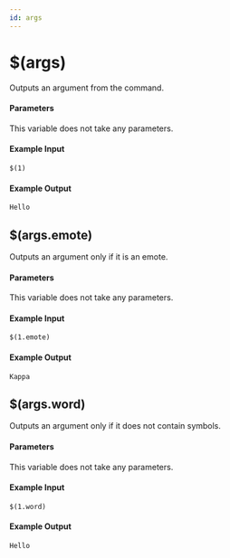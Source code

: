 ```yaml
---
id: args
---
```


# $(args)

Outputs an argument from the command.

#### Parameters

This variable does not take any parameters.

#### Example Input

```
$(1)
```

#### Example Output

```
Hello
```

## $(args.emote)

Outputs an argument only if it is an emote.

#### Parameters

This variable does not take any parameters.

#### Example Input

```
$(1.emote)
```

#### Example Output

```
Kappa
```

## $(args.word)

Outputs an argument only if it does not contain symbols.

#### Parameters

This variable does not take any parameters.

#### Example Input

```
$(1.word)
```

#### Example Output

```
Hello
```
